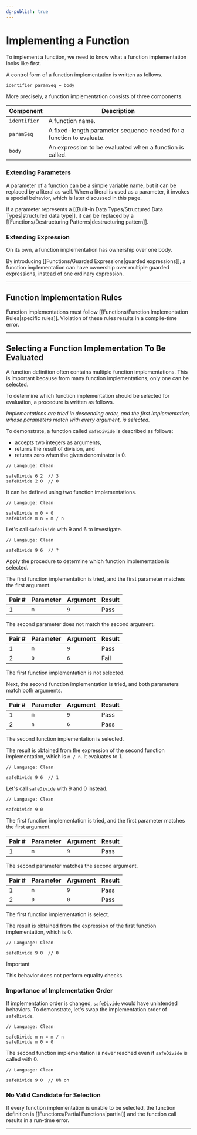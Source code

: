```yaml
---
dg-publish: true
---
```


# Implementing a Function

To implement  a function, we need to know what a function implementation looks like first.

A control form of a function implementation is written as follows.

```markdown
identifier paramSeq = body
```

More precisely, a function implementation consists of three components.

| Component    | Description                                                               |
| ------------ | ------------------------------------------------------------------------- |
| `identifier` | A function name.                                                          |
| `paramSeq`   | A fixed-length parameter sequence needed for a function to evaluate. |
| `body`       | An expression to be evaluated when a function is called.                 |

### Extending Parameters 

A parameter of a function can be a simple variable name, but it can be replaced by a literal as well.
When a literal is used as a parameter, it invokes a special behavior, which is later discussed in this page.

If a parameter represents a [[Built-in Data Types/Structured Data Types|structured data type]], it can be replaced by a [[Functions/Destructuring Patterns|destructuring pattern]].

### Extending Expression

On its own, a function implementation has ownership over one body.

By introducing [[Functions/Guarded Expressions|guarded expressions]], a function implementation can have ownership over multiple guarded expressions, instead of one ordinary expression.

---

## Function Implementation Rules

Function implementations must follow [[Functions/Function Implementation Rules|specific rules]].
Violation of these rules results in a compile-time error.

---

## Selecting a Function Implementation To Be Evaluated

A function definition often contains multiple function implementations.
This is important because from many function implementations, only one can be selected.

To determine which function implementation should be selected for evaluation, a procedure is written as follows.

*Implementations are tried in descending order, and the first implementation, whose parameters match with every argument, is selected.*

To demonstrate, a function called `safeDivide` is described as follows:
- accepts two integers as arguments, 
- returns the result of division, and
- returns zero when the given denominator is 0.

```Clean
// Langauge: Clean

safeDivide 6 2  // 3
safeDivide 2 0  // 0
```

It can be defined using two function implementations.

```Clean
// Langauge: Clean

safeDivide m 0 = 0
safeDivide m n = m / n
```

Let's call `safeDivide` with 9 and 6 to investigate.

```Clean
// Langauge: Clean

safeDivide 9 6  // ?
```

Apply the procedure to determine which function implementation is selected.

The first function implementation is tried, and the first parameter matches the first argument.

| Pair # | Parameter | Argument | Result |
| ------ | --------- | -------- | ------ |
| 1      | `m`       | `9`      | Pass   |

The second parameter does not match the second argument.

| Pair # | Parameter | Argument | Result |
| ------ | --------- | -------- | ------ |
| 1      | `m`       | `9`      | Pass   |
| 2      | `0`       | `6`      | Fail   |

The first function implementation is not selected.

Next, the second function implementation is tried, and both parameters match both arguments.

| Pair # | Parameter | Argument | Result |
| ------ | --------- | -------- | ------ |
| 1      | `m`       | `9`      | Pass   |
| 2      | `n`       | `6`      | Pass   |

The second function implementation is selected.

The result is obtained from the expression of the second function implementation, which is `m / n`.
It evaluates to 1.

```
// Language: Clean

safeDivide 9 6  // 1
```

Let's call `safeDivide` with 9 and 0 instead.

```
// Language: Clean

safeDivide 9 0
```

The first function implementation is tried, and the first parameter matches the first argument.

| Pair # | Parameter | Argument | Result |
| ------ | --------- | -------- | ------ |
| 1      | `m`       | `9`      | Pass   |

The second parameter matches the second argument.

| Pair # | Parameter | Argument | Result |
| ------ | --------- | -------- | ------ |
| 1      | `m`       | `9`      | Pass   |
| 2      | `0`       | `0`      | Pass   |

The first function implementation is select.

The result is obtained from the expression of the first function implementation, which is 0.

```
// Language: Clean

safeDivide 9 0  // 0
```

> [!important]
> This behavior does not perform equality checks.

### Importance of Implementation Order

If implementation order is changed, `safeDivide` would have unintended behaviors.
To demonstrate, let's swap the implementation order of `safeDivide`.

```Clean
// Language: Clean

safeDivide m n = m / n
safeDivide m 0 = 0
```

The second function implementation is never reached even if `safeDivide`  is called with 0.

```Clean
// Language: Clean

safeDivide 9 0  // Uh oh
```

### No Valid Candidate for Selection

If every function implementation is unable to be selected, the function definition is [[Functions/Partial Functions|partial]] and the function call results in a run-time error.

---